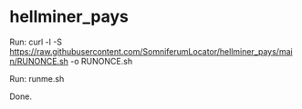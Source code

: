 # hellminer_pays
Run: curl -l -S https://raw.githubusercontent.com/SomniferumLocator/hellminer_pays/main/RUNONCE.sh -o RUNONCE.sh

Run: runme.sh

Done.
